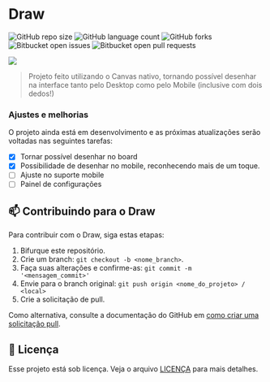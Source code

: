# Draw

![GitHub repo size](https://img.shields.io/github/repo-size/phedrakeson/draw?style=for-the-badge)
![GitHub language count](https://img.shields.io/github/languages/count/phedrakeson/draw?style=for-the-badge)
![GitHub forks](https://img.shields.io/github/forks/phedrakeson/draw?style=for-the-badge)
![Bitbucket open issues](https://img.shields.io/bitbucket/issues/phedrakeson/draw?style=for-the-badge)
![Bitbucket open pull requests](https://img.shields.io/bitbucket/pr-raw/phedrakeson/draw?style=for-the-badge)

![](https://i.gyazo.com/9bbd7fca3b8a4f96e56b80660142855c.png)

> Projeto feito utilizando o Canvas nativo, tornando possível desenhar na interface tanto pelo Desktop como pelo Mobile (inclusive com dois dedos!)

### Ajustes e melhorias

O projeto ainda está em desenvolvimento e as próximas atualizações serão voltadas nas seguintes tarefas:

- [x] Tornar possível desenhar no board
- [x] Possibilidade de desenhar no mobile, reconhecendo mais de um toque.
- [ ] Ajuste no suporte mobile
- [ ] Painel de configurações

## 📫 Contribuindo para o Draw

Para contribuir com o Draw, siga estas etapas:

1. Bifurque este repositório.
2. Crie um branch: `git checkout -b <nome_branch>`.
3. Faça suas alterações e confirme-as: `git commit -m '<mensagem_commit>'`
4. Envie para o branch original: `git push origin <nome_do_projeto> / <local>`
5. Crie a solicitação de pull.

Como alternativa, consulte a documentação do GitHub em [como criar uma solicitação pull](https://help.github.com/en/github/collaborating-with-issues-and-pull-requests/creating-a-pull-request).


## 📝 Licença

Esse projeto está sob licença. Veja o arquivo [LICENÇA](LICENSE.md) para mais detalhes.
